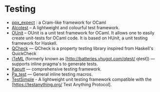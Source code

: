 # Testing

* [ppx_expect](https://github.com/janestreet/ppx_expect) : a Cram-like framework for OCaml
* [Alcotest](https://github.com/mirage/alcotest)  – A lightweight and colourful test framework.
* [OUnit](http://ounit.forge.ocamlcore.org/)  – OUnit is a unit test framework for OCaml. It allows one to easily create unit-tests for OCaml code. It is based on HUnit, a unit testing framework for Haskell.
* [QCheck](https://github.com/c-cube/qcheck)  — QCheck is a property testing library inspired from Haskell's QuickCheck
* [iTeML](https://github.com/vincent-hugot/iTeML)  (formerly known as [http://batteries.vhugot.com/qtest/ qtest])  — supports inline pragma's to generate tests.
* [Kaputt](http://kaputt.x9c.fr)  —  comprehensive testing framework.
* [Pa_test](https://ocaml.janestreet.com/ocaml-core/111.28.00/doc/pa_test)  —  General inline testing macros.
* [TestSimple](https://github.com/hcarty/ocaml-testsimple)  - A lightweight unit testing framework compatible with the [https://testanything.org/ Test Anything Protocol].
